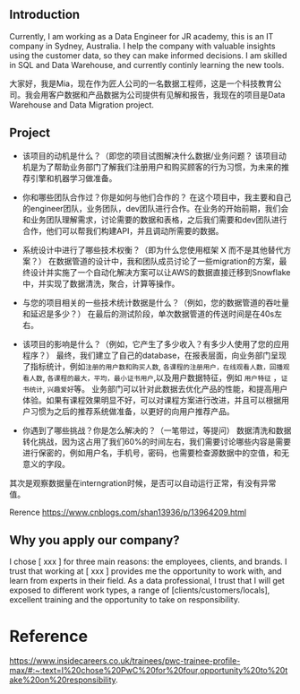 ## Introduction 
Currently, I am working as a Data Engineer for JR academy, this is an IT company in Sydney, Australia. I help the company with valuable insights using the customer data, so they can make informed decisions. I am skilled in SQL and Data Warehouse, and currently continly learning the new tools. 

大家好，我是Mia，现在作为匠人公司的一名数据工程师，这是一个科技教育公司。我会用客户数据和产品数据为公司提供有见解和报告，我现在的项目是Data Warehouse and Data Migration project. 

## Project
- 该项目的动机是什么？（即您的项目试图解决什么数据/业务问题？
该项目动机是为了帮助业务部门了解我们注册用户和购买顾客的行为习惯，为未来的推荐引擎和机器学习做准备。

- 你和哪些团队合作过？你是如何与他们合作的？
在这个项目中，我主要和自己的engineer团队，业务团队，dev团队进行合作。在业务的开始前期，我们会和业务团队理解需求，讨论需要的数据和表格，之后我们需要和dev团队进行合作，他们可以帮我们构建API，并且调动所需要的数据。

- 系统设计中进行了哪些技术权衡？（即为什么您使用框架 X 而不是其他替代方案？）
在数据管道的设计中，我和团队成员讨论了一些migration的方案，最终设计并实施了一个自动化解决方案可以让AWS的数据直接迁移到Snowflake中，并实现了数据清洗，聚合，计算等操作。

- 与您的项目相关的一些技术统计数据是什么？（例如，您的数据管道的吞吐量和延迟是多少？）
在最后的测试阶段，单次数据管道的传送时间是在40s左右。

- 该项目的影响是什么？（例如，它产生了多少收入？有多少人使用了您的应用程序？）
最终，我们建立了自己的database，在报表层面，向业务部门呈现了指标统计，例如`注册的用户数和购买人数`, `各课程的注册用户，在线观看人数，回播观看人数`, `各课程的最大，平均，最小证书用户`,以及用户数据特征，例如 `用户特征` ，`证书统计`, `兴趣爱好`等。 业务部门可以针对此数据去优化产品的性能，和提高用户体验。如果有课程效果明显不好，可以对课程方案进行改进，并且可以根据用户习惯为之后的推荐系统做准备，以更好的向用户推荐产品。

- 你遇到了哪些挑战？你是怎么解决的？（一笔带过，等提问）
数据清洗和数据转化挑战，因为这占用了我们60%的时间左右，我们需要讨论哪些内容是需要进行保密的，例如用户名，手机号，密码，也需要检查源数据中的空值，和无意义的字段。

其次是观察数据量在interngration时候，是否可以自动运行正常，有没有异常值。

Rerence https://www.cnblogs.com/shan13936/p/13964209.html 


## Why you apply our company?
I chose [ xxx ] for three main reasons: the employees, clients, and brands. I trust that working at [ xxx ] provides me  the opportunity to work with, and learn from experts in their field. As a data professional, I trust that I will get exposed to different work types, a range of [clients/customers/locals], excellent training and the opportunity to take on responsibility. 


# Reference 
https://www.insidecareers.co.uk/trainees/pwc-trainee-profile-max/#:~:text=I%20chose%20PwC%20for%20four,opportunity%20to%20take%20on%20responsibility.

